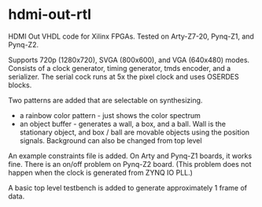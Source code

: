 # hdmi-out-rtl
HDMI Out VHDL code for Xilinx FPGAs. Tested on Arty-Z7-20, Pynq-Z1, and Pynq-Z2.

Supports 720p (1280x720), SVGA (800x600), and VGA (640x480) modes. Consists of a clock generator, timing generator, tmds encoder, and a serializer. The serial cock runs at 5x the pixel clock and uses OSERDES blocks.

Two patterns are added that are selectable on synthesizing.

- a rainbow color pattern - just shows the color spectrum
- an object buffer - generates a wall, a box, and a ball. Wall is the stationary object, and box / ball are movable objects using the position signals. Background can also be changed from top level

An example constraints file is added. On Arty and Pynq-Z1 boards, it works fine. There is an on/off problem on Pynq-Z2 board. (This problem does not happen when the clock is generated from ZYNQ IO PLL.)

A basic top level testbench is added to generate approximately 1 frame of data.